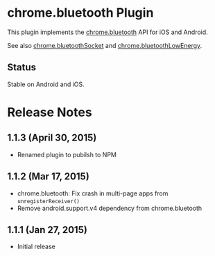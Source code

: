 # chrome.bluetooth Plugin

This plugin implements the [chrome.bluetooth](https://developer.chrome.com/apps/bluetooth) API for iOS and Android.

See also [chrome.bluetoothSocket](http://plugins.cordova.io/#/package/org.chromium.bluetoothSocket) and
[chrome.bluetoothLowEnergy](http://plugins.cordova.io/#/package/org.chromium.bluetoothLowEnergy).

## Status

Stable on Android and iOS.

# Release Notes

## 1.1.3 (April 30, 2015)
- Renamed plugin to pubilsh to NPM

## 1.1.2 (Mar 17, 2015)
* chrome.bluetooth: Fix crash in multi-page apps from `unregisterReceiver()`
* Remove android.support.v4 dependency from chrome.bluetooth

## 1.1.1 (Jan 27, 2015)
* Initial release
